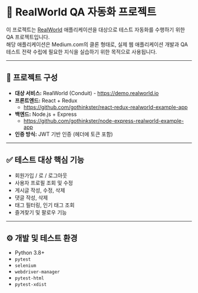 # 🧪 RealWorld QA 자동화 프로젝트

이 프로젝트는 [RealWorld](https://github.com/gothinkster/realworld) 애플리케이션을 대상으로 테스트 자동화를 수행하기 위한 QA 프로젝트입니다.  
해당 애플리케이션은 Medium.com의 클론 형태로, 실제 웹 애플리케이션 개발과 QA 테스트 전략 수립에 필요한 지식을 실습하기 위한 목적으로 사용됩니다.

---

## 📌 프로젝트 구성

- **대상 서비스:** RealWorld (Conduit) - https://demo.realworld.io
- **프론트엔드:** React + Redux
  - https://github.com/gothinkster/react-redux-realworld-example-app
- **백엔드:** Node.js + Express
  - https://github.com/gothinkster/node-express-realworld-example-app
- **인증 방식:** JWT 기반 인증 (헤더에 토큰 포함)

---

## ✅ 테스트 대상 핵심 기능

- 회원가입 / 로 / 로그아웃
- 사용자 프로필 조회 및 수정
- 게시글 작성, 수정, 삭제
- 댓글 작성, 삭제
- 태그 필터링, 인기 태그 조회
- 즐겨찾기 및 팔로우 기능

---

## ⚙️ 개발 및 테스트 환경

- Python 3.8+
- `pytest`
- `selenium`
- `webdriver-manager`
- `pytest-html`
- `pytest-xdist`
